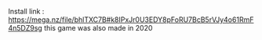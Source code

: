 Install link : https://mega.nz/file/bhlTXC7B#k8IPxJr0U3EDY8pFoRU7BcB5rVJy4o61RmF4n5DZ9sg this game was also made in 2020
